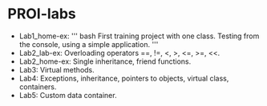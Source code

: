 # PROI-labs

* Lab1_home-ex: ''' bash First training project with one class. Testing from the console, using a simple application. '''
* Lab2_lab-ex: Overloading operators ==, !=, <, >, <=, >=, <<.
* Lab2_home-ex: Single inheritance, friend functions. 
* Lab3: Virtual methods. 
* Lab4: Exceptions, inheritance, pointers to objects, virtual class, containers.
* Lab5: Custom data container.
